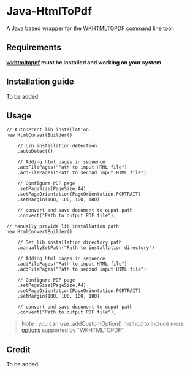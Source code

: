# Java-HtmlToPdf

A Java based wrapper for the [WKHTMLTOPDF](https://wkhtmltopdf.org/) command line tool.

Requirements
------------
**[wkhtmltopdf](http://wkhtmltopdf.org/) must be installed and working on your system.**

Installation guide
------------------

To be added

Usage
-----

```
// AutoDetect lib installation
new HtmlConvertBuilder()
    
    // Lib installation detection
    .autoDetect()

    // Adding html pages in sequence
    .addFilePages("Path to input HTML file")
    .addFilePages("Path to second input HTML file")
    
    // Configure PDF page
    .setPageSize(PageSize.A4)
    .setPageOrientation(PageOrientation.PORTRAIT)
    .setMargin(100, 100, 100, 100)
    
    // convert and save document to ouput path
    .convert("Path to output PDF file");
```

```
// Manually provide lib installation path
new HtmlConvertBuilder()

    // Set lib installation directory path
    .manuallySetPath("Path to installation directory")
    
    // Adding html pages in sequence
    .addFilePages("Path to input HTML file")
    .addFilePages("Path to second input HTML file")
    
    // Configure PDF page
    .setPageSize(PageSize.A4)
    .setPageOrientation(PageOrientation.PORTRAIT)
    .setMargin(100, 100, 100, 100)
    
    // convert and save document to ouput path
    .convert("Path to output PDF file");
```

> Note : you can use .addCustomOption() method to include more [options](https://wkhtmltopdf.org/usage/wkhtmltopdf.txt) supported by "WKHTMLTOPDF"

Credit
------
To be added